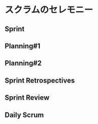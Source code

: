 # スクラムのセレモニー


## Sprint




## Planning#1

## Planning#2

## Sprint Retrospectives

## Sprint Review

## Daily Scrum
